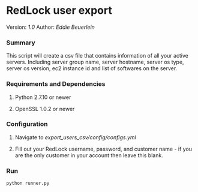 # RedLock user export 

Version: *1.0*
Author: *Eddie Beuerlein*

### Summary
This script will create a csv file that contains information of all your active servers. Including server group name, server hostname, server os type, server
os version, ec2 instance id and list of softwares on the server.

### Requirements and Dependencies

1. Python 2.7.10 or newer

2. OpenSSL 1.0.2 or newer

### Configuration

1. Navigate to *export_users_csv/config/configs.yml*

2. Fill out your RedLock username, password, and customer name - if you are the only customer in your account then leave this blank.

### Run

```
python runner.py

```
